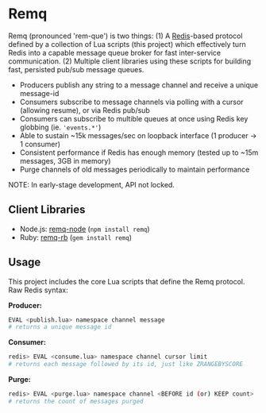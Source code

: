 # Remq

Remq (pronounced 'rem-que') is two things: (1) A [Redis](http://redis.io)-based protocol defined by a collection of Lua scripts (this project) which effectively turn Redis into a capable message queue broker for fast inter-service communication. (2) Multiple client libraries using these scripts for building fast, persisted pub/sub message queues.

  - Producers publish any string to a message channel and receive a unique message-id
  - Consumers subscribe to message channels via polling with a cursor (allowing resume), or via Redis pub/sub
  - Consumers can subscribe to multible queues at once using Redis key globbing (ie. `'events.*'`)
  - Able to sustain ~15k messages/sec on loopback interface (1 producer -> 1 consumer)
  - Consistent performance if Redis has enough memory (tested up to ~15m messages, 3GB in memory)
  - Purge channels of old messages periodically to maintain performance

NOTE: In early-stage development, API not locked.

## Client Libraries

- Node.js: [remq-node](https://github.com/kainosnoema/remq-node) (`npm install remq`)
- Ruby: [remq-rb](https://github.com/kainosnoema/remq-rb) (`gem install remq`)

## Usage

This project includes the core Lua scripts that define the Remq protocol. Raw Redis syntax:

**Producer:**
``` sh
EVAL <publish.lua> namespace channel message
# returns a unique message id
```

**Consumer:**
``` sh
redis> EVAL <consume.lua> namespace channel cursor limit
# returns each message followed by its id, just like ZRANGEBYSCORE
```

**Purge:**
``` sh
redis> EVAL <purge.lua> namespace channel <BEFORE id (or) KEEP count>
# returns the count of messages purged
```